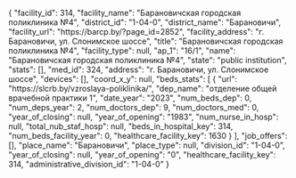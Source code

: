 {
    "facility_id": 314,
    "facility_name": "Барановичская городская поликлиника №4",
    "district_id": "1-04-0",
    "district_name": "Барановичи",
    "facility_url": "https:\/\/barcp.by\/?page_id=2852",
    "facility_address": "г. Барановичи, ул. Слонимское шоссе",
    "title": "Барановичская городская поликлиника №4",
    "facility_type": null,
    "ap_1": "16\/1",
    "name": "Барановичская городская поликлиника №4",
    "state": "public institution",
    "stats": [],
    "med_id": 324,
    "address": "г. Барановичи, ул. Слонимское шоссе",
    "devices": [],
    "coord_x_y": null,
    "beds_stats": [
        {
            "url": "https:\/\/slcrb.by\/vzroslaya-poliklinika\/",
            "dep_name": "отделение общей врачебной практики 1",
            "date_year": "2023",
            "num_beds_dep": 0,
            "num_deps_year": 2,
            "num_doctors_dep": 9,
            "num_doctors_med": 0,
            "year_of_closing": null,
            "year_of_opening": "1983",
            "num_nurse_in_hosp": null,
            "total_nub_staf_hosp": null,
            "beds_in_hospital_key": 314,
            "num_beds_facility_year": 0,
            "healthcare_facility_key": 1630
        }
    ],
    "job_offers": [],
    "place_name": "Барановичи",
    "place_type": null,
    "division_id": "1-04-0",
    "year_of_closing": null,
    "year_of_opening": "0",
    "healthcare_facility_key": 314,
    "administrative_division_id": "1-04-0"
}